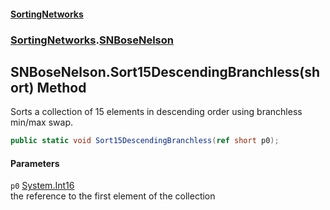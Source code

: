 #### [SortingNetworks](index.md 'index')
### [SortingNetworks](SortingNetworks.md 'SortingNetworks').[SNBoseNelson](SortingNetworks_SNBoseNelson.md 'SortingNetworks.SNBoseNelson')
## SNBoseNelson.Sort15DescendingBranchless(short) Method
Sorts a collection of 15 elements in descending order using branchless min/max swap.  
```csharp
public static void Sort15DescendingBranchless(ref short p0);
```
#### Parameters
<a name='SortingNetworks_SNBoseNelson_Sort15DescendingBranchless(short)_p0'></a>
`p0` [System.Int16](https://docs.microsoft.com/en-us/dotnet/api/System.Int16 'System.Int16')  
the reference to the first element of the collection
  
